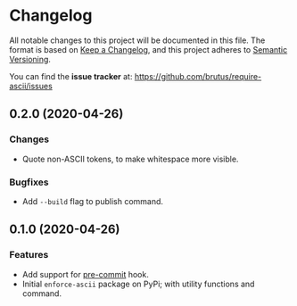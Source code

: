 # Changelog

All notable changes to this project will be documented in this file. The format
is based on [Keep a Changelog][], and this project adheres to
[Semantic Versioning][].

You can find the **issue tracker** at:
<https://github.com/brutus/require-ascii/issues>

[keep a changelog]: https://keepachangelog.com/
[semantic versioning]: https://semver.org/

<!-- TOWNCRIER -->

## 0.2.0 (2020-04-26)

### Changes

- Quote non-ASCII tokens, to make whitespace more visible.

### Bugfixes

- Add `--build` flag to publish command.


## 0.1.0 (2020-04-26)

### Features

- Add support for [pre-commit](https://pre-commit.com/) hook.
- Initial `enforce-ascii` package on PyPi; with utility functions and command.
